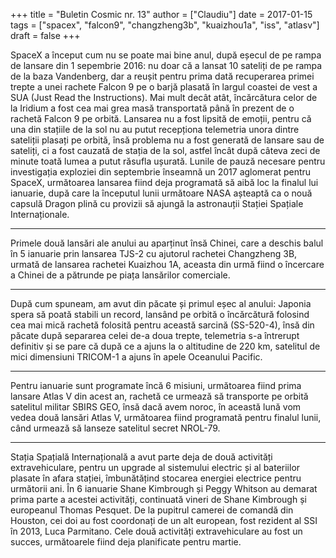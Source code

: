 +++
title = "Buletin Cosmic nr. 13"
author = ["Claudiu"]
date = 2017-01-15
tags = ["spacex", "falcon9", "changzheng3b", "kuaizhou1a", "iss", "atlasv"]
draft = false
+++

SpaceX a început cum nu se poate mai bine anul, după eșecul de pe rampa de lansare din 1 sepembrie 2016: nu doar că a lansat 10 sateliți de pe rampa de la baza Vandenberg, dar a reușit pentru prima dată recuperarea primei trepte a unei rachete Falcon 9 pe o barjă plasată în largul coastei de vest a SUA (Just Read the Instructions). Mai mult decât atât, încărcătura celor de la Iridium a fost cea mai grea masă transportată până în prezent de o rachetă Falcon 9 pe orbită. Lansarea nu a fost lipsită de emoții, pentru că una din stațiile de la sol nu au putut recepționa telemetria unora dintre sateliții plasați pe orbită, însă problema nu a fost generată de lansare sau de sateliți, ci a fost cauzată de stația de la sol, astfel încât după câteva zeci de minute toată lumea a putut răsufla ușurată. Lunile de pauză necesare pentru investigația exploziei din septembrie înseamnă un 2017 aglomerat pentru SpaceX, următoarea lansarea fiind deja programată să aibă loc la finalul lui ianuarie, după care la începutul lunii următoare NASA așteaptă ca o nouă capsulă Dragon plină cu provizii să ajungă la astronauții Stației Spațiale Internaționale.

---

Primele două lansări ale anului au aparținut însă Chinei, care a deschis balul în 5 ianuarie prin lansarea TJS-2 cu ajutorul rachetei Changzheng 3B, urmată de lansarea rachetei Kuaizhou 1A, aceasta din urmă fiind o încercare a Chinei de a pătrunde pe piața lansărilor comerciale.

---

După cum spuneam, am avut din păcate și primul eșec al anului: Japonia spera să poată stabili un record, lansând pe orbită o încărcătură folosind cea mai mică rachetă folosită pentru această sarcină (SS-520-4), însă din păcate după separarea celei de-a doua trepte, telemetria s-a întrerupt definitiv și se pare că după ce a ajuns la o altitudine de 220 km, satelitul de mici dimensiuni TRICOM-1 a ajuns în apele Oceanului Pacific.

---

Pentru ianuarie sunt programate încă 6 misiuni, următoarea fiind prima lansare Atlas V din acest an, rachetă ce urmează să transporte pe orbită satelitul militar SBIRS GEO, însă dacă avem noroc, în această lună vom vedea două lansări Atlas V, următoarea fiind programată pentru finalul lunii, când urmează să lanseze satelitul secret NROL-79.

---

Stația Spațială Internațională a avut parte deja de două activități extravehiculare, pentru un upgrade al sistemului electric și al bateriilor plasate în afara stației, îmbunătățind stocarea energiei electrice pentru următorii ani. În 6 ianuarie Shane Kimbrough și Peggy Whitson au demarat prima parte a acestei activități, continuată vineri de Shane Kimbrough și europeanul Thomas Pesquet. De la pupitrul camerei de comandă din Houston, cei doi au fost coordonați de un alt european, fost rezident al SSI în 2013, Luca Parmitano. Cele două activități extravehiculare au fost un succes, următoarele fiind deja planificate pentru martie.
